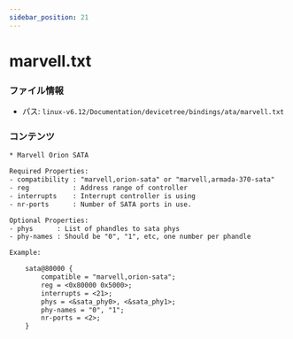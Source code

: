 ```yaml
---
sidebar_position: 21
---
```

# marvell.txt

### ファイル情報

- パス: `linux-v6.12/Documentation/devicetree/bindings/ata/marvell.txt`

### コンテンツ

```txt
* Marvell Orion SATA

Required Properties:
- compatibility : "marvell,orion-sata" or "marvell,armada-370-sata"
- reg           : Address range of controller
- interrupts    : Interrupt controller is using
- nr-ports      : Number of SATA ports in use.

Optional Properties:
- phys		: List of phandles to sata phys
- phy-names	: Should be "0", "1", etc, one number per phandle

Example:

	sata@80000 {
		compatible = "marvell,orion-sata";
		reg = <0x80000 0x5000>;
		interrupts = <21>;
		phys = <&sata_phy0>, <&sata_phy1>;
		phy-names = "0", "1";
		nr-ports = <2>;
	}

```
